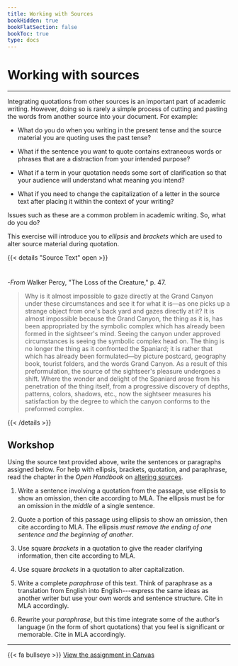 ```yaml
---
title: Working with Sources
bookHidden: true
bookFlatSection: false
bookToc: true
type: docs
---
```



# Working with sources

---

Integrating quotations from other sources is an important part of academic writing. However, doing so is rarely a simple process of cutting and pasting the words from another source into your document. For example:

- What do you do when you writing in the present tense and the source material you are quoting uses the past tense? 

- What if the sentence you want to quote contains extraneous words or phrases that are a distraction from your intended purpose? 

- What if a term in your quotation needs some sort of clarification so that your audience will understand what meaning you intend? 

- What if you need to change the capitalization of a letter in the source text after placing it within the context of your writing?

Issues such as these are a common problem in academic writing. So, what do you do? 

This exercise will introduce you to *ellipsis* and *brackets* which are used to alter source material during quotation. 


{{< details "Source Text" open >}}
#

-*From* Walker Percy, "The Loss of the Creature," p. 47.

>Why is it almost impossible to gaze directly at the Grand Canyon under these circumstances and see it for what it is—as one picks up a strange object from one's back yard and gazes directly at it? It is almost impossible because the Grand Canyon, the thing as it is, has been appropriated by the symbolic complex which has already been formed in the sightseer's mind. Seeing the canyon under approved circumstances is seeing the symbolic complex head on. The thing is no longer the thing as it confronted the Spaniard; it is rather that which has already been formulated—by picture postcard, geography book, tourist folders, and the words Grand Canyon. As a result of this preformulation, the source of the sightseer's pleasure undergoes a shift. Where the wonder and delight of the Spaniard arose from his penetration of the thing itself, from a progressive discovery of depths, patterns, colors, shadows, etc., now the sightseer measures his satisfaction by the degree to which the canyon conforms to the preformed complex.

{{< /details >}} 

## Workshop

Using the source text provided above, write the sentences or paragraphs assigned below. For help with ellipsis, brackets, quotation, and paraphrase, read the chapter in the *Open Handbook* on [altering sources](/resources/open-handbook/chapter-8). 

1. Write a sentence involving a quotation from the passage, use ellipsis to show an omission, then cite according to MLA. The ellipsis must be for an omission in the *middle* of a single sentence. 
2. Quote a portion of this passage using ellipsis to show an omission, then cite according to MLA. The ellipsis *must remove the ending of one sentence and the beginning of another*. 
3. Use square *brackets* in a quotation to give the reader clarifying information, then cite according to MLA. 
4. Use square *brackets* in a quotation to alter capitalization.


5. Write a complete *paraphrase* of this text. Think of paraphrase as a translation from English into English---express the same ideas as another writer but use your own words and sentence structure. Cite in MLA accordingly.


6. Rewrite your *paraphrase*, but this time integrate some of the author’s language (in the form of short quotations) that you feel is significant or memorable. Cite in MLA accordingly.


---

{{< fa bullseye >}} [View the assignment in Canvas](https://canvas.dartmouth.edu)


